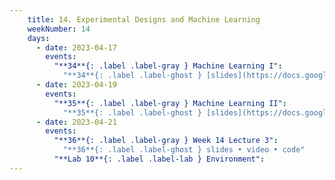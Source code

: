 ```yaml
---
    title: 14. Experimental Designs and Machine Learning
    weekNumber: 14
    days:
      - date: 2023-04-17
        events:
          "**34**{: .label .label-gray } Machine Learning I":
            "**34**{: .label .label-ghost } [slides](https://docs.google.com/presentation/d/1yCiIkyGZx-W22PLEhxmiB8ySvX1Hup9rPRbPvpkCeeQ/edit?usp=sharing) • video • code: [Classifiers](https://datahub.berkeley.edu/hub/user-redirect/git-pull?repo=https%3A%2F%2Fgithub.com%2FUCB-Econ-148%2Fsp23-student&branch=main&urlpath=lab%2Ftree%2Fsp23-student%2Flec%2FLec13-1%2Fplot_classifier_comparison.ipynb), [Penguins](https://datahub.berkeley.edu/hub/user-redirect/git-pull?repo=https%3A%2F%2Fgithub.com%2FUCB-Econ-148%2Fsp23-student&branch=main&urlpath=lab%2Ftree%2Fsp23-student%2Flec%2FLec13-1%2FLec13.1-Penguins.ipynb)"
      - date: 2023-04-19
        events:
          "**35**{: .label .label-gray } Machine Learning II":
            "**35**{: .label .label-ghost } [slides](https://docs.google.com/presentation/d/1bM9QCba5M-O-rMz1uQwzgcsm_54x_KbQs1rIdlPKB_o/edit?usp=sharing) • video • code: [Cal College Network](https://datahub.berkeley.edu/hub/user-redirect/git-pull?repo=https%3A%2F%2Fgithub.com%2FUCB-Econ-148%2Fsp23-student&branch=main&urlpath=lab%2Ftree%2Fsp23-student%2Flec%2FLec13-2%2FCalCollegeNetworks_EVD.ipynb), [Penguins II](https://datahub.berkeley.edu/hub/user-redirect/git-pull?repo=https%3A%2F%2Fgithub.com%2FUCB-Econ-148%2Fsp23-student&branch=main&urlpath=lab%2Ftree%2Fsp23-student%2Flec%2FLec13-2%2FLec13.2-Penguins.ipynb), [Compare Classifiers](https://datahub.berkeley.edu/hub/user-redirect/git-pull?repo=https%3A%2F%2Fgithub.com%2FUCB-Econ-148%2Fsp23-student&branch=main&urlpath=lab%2Ftree%2Fsp23-student%2Flec%2FLec13-2%2FPenguin_compare_classifiers.ipynb)"
      - date: 2023-04-21
        events:
          "**36**{: .label .label-gray } Week 14 Lecture 3":
            "**36**{: .label .label-ghost } slides • video • code"
          "**Lab 10**{: .label .label-lab } Environment":        
---
```

